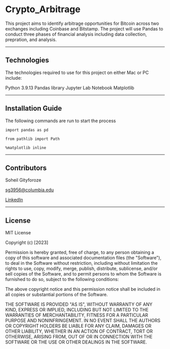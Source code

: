 # Crypto_Arbitrage

This project aims to identify arbitrage opportunities for Bitcoin across two exchanges including Coinbase and  Bitstamp. The project will use Pandas to conduct three phases of financial analysis including data collection, prepration, and analysis.

---

## Technologies

The technologies required to use for this project on either Mac or PC include:

Python 3.9.13
Pandas library
Jupyter Lab Notebook
Matplotlib

---

## Installation Guide

The following commands are run to start the process

`import pandas as pd`

`from pathlib import Path`

`%matplotlib inline`

---

## Contributors

Soheil Gityforoze

sg3956@columbia.edu

[LinkedIn](https://www.linkedin.com/feed/)

---

## License

MIT License

Copyright (c) [2023]

Permission is hereby granted, free of charge, to any person obtaining a copy of this software and associated documentation files (the "Software"), to deal in the Software without restriction, including without limitation the rights to use, copy, modify, merge, publish, distribute, sublicense, and/or sell copies of the Software, and to permit persons to whom the Software is furnished to do so, subject to the following conditions:

The above copyright notice and this permission notice shall be included in all copies or substantial portions of the Software.

THE SOFTWARE IS PROVIDED "AS IS", WITHOUT WARRANTY OF ANY KIND, EXPRESS OR IMPLIED, INCLUDING BUT NOT LIMITED TO THE WARRANTIES OF MERCHANTABILITY, FITNESS FOR A PARTICULAR PURPOSE AND NONINFRINGEMENT. IN NO EVENT SHALL THE AUTHORS OR COPYRIGHT HOLDERS BE LIABLE FOR ANY CLAIM, DAMAGES OR OTHER
LIABILITY, WHETHER IN AN ACTION OF CONTRACT, TORT OR OTHERWISE, ARISING FROM, OUT OF OR IN CONNECTION WITH THE SOFTWARE OR THE USE OR OTHER DEALINGS IN THE SOFTWARE.
